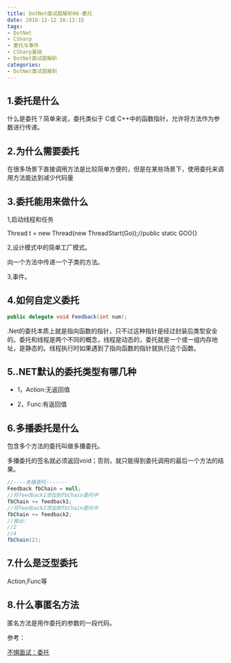 ```yaml
---
title: DotNet面试题解析06-委托
date: 2018-12-12 16:13:15
tags:
- DotNet
- CSharp
- 委托与事件
- CSharp基础
- DotNet面试题解析
categories: 
- DotNet面试题解析
---
```

## 1.委托是什么

什么是委托？简单来说，委托类似于 C或 C++中的函数指针，允许将方法作为参数进行传递。

## 2.为什么需要委托

在很多场景下直接调用方法是比较简单方便的，但是在某些场景下，使用委托来调用方法能达到减少代码量

## 3.委托能用来做什么

1,启动线程和任务

Thread t = new Thread(new ThreadStart(Go));//public static GO(){}

2,设计模式中的简单工厂模式。

向一个方法中传递一个子类的方法。

3,事件。

## 4.如何自定义委托

```csharp
public delegate void Feedback(int num);
```

.Net的委托本质上就是指向函数的指针，只不过这种指针是经过封装后类型安全的。委托和线程是两个不同的概念，线程是动态的，委托就是一个或一组内存地址，是静态的。线程执行时如果遇到了指向函数的指针就执行这个函数。

## 5..NET默认的委托类型有哪几种

* 1，Action<T>:无返回值

* 2，Func<T>:有返回值

## 6.多播委托是什么

包含多个方法的委托叫做多播委托。

多播委托的签名就必须返回void；否则，就只能得到委托调用的最后一个方法的结果。

```csharp
//----多播委托-------
Feedback fbChain = null;
//将feedback1添加到fbChain委托中
fbChain += feedback1;
//将feedback2添加到fbChain委托中
fbChain += feedback2;
//输出:
//2
//4
fbChain(2);
```

## 7.什么是泛型委托

Action<T>,Func<T>等

## 8.什么事匿名方法

匿名方法是用作委托的参数的一段代码。

参考：

[不惧面试：委托](http://www.cnblogs.com/jackson0714/p/5111347.html)